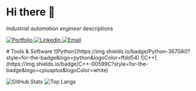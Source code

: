 # Hi there 👋
*Industrial automation engineer*
descriptions

<!--
**0ZGAnetwork/0ZGAnetwork** is a ✨ _special_ ✨ repository because its `README.md` (this file) appears on your GitHub profile.**

Here are some ideas to get you started:

- 🔭 I’m currently working on ...
- 🌱 I’m currently learning ...
- 👯 I’m looking to collaborate on ...
- 🤔 I’m looking for help with ...
- 💬 Ask me about ...
- 📫 How to reach me: ...
- 😄 Pronouns: ...
- ⚡ Fun fact: ...
-->

<p align="left">
  <a href="https://https://www.twitch.tv/0zga">
    <img src="https://img.shields.io/badge/Twitch-%23007ACC?style=for-the-badge&logo=firefox&logoColor=white" alt="Portfolio" />
  </a>
  <a href="https://linkedin.com/in/yourprofile">
    <img src="https://img.shields.io/badge/LinkedIn-%230077B5?style=for-the-badge&logo=linkedin&logoColor=white" alt="LinkedIn" />
  </a>
  <a href="mailto:you@example.com">
    <img src="https://img.shields.io/badge/Email-%23D14836?style=for-the-badge&logo=gmail&logoColor=white" alt="Email" />
  </a>
</p>
# Tools & Software
![Python](https://img.shields.io/badge/Python-3670A0?style=for-the-badge&logo=python&logoColor=ffdd54) ![C++](https://img.shields.io/badge/C++-00599C?style=for-the-badge&logo=cplusplus&logoColor=white)



![GitHub Stats](https://github-readme-stats.vercel.app/api?username=0ZGAnetwork&show_icons=true&theme=radical)
![Top Langs](https://github-readme-stats.vercel.app/api/top-langs/?username=twojaNazwa&layout=compact&theme=radical)
